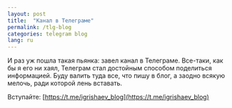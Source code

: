 ```yaml
---
layout: post
title:  "Канал в Телеграме"
permalink: /tlg-blog
categories: telegram blog
lang: ru
---
```


И раз уж пошла такая пьянка: завел канал в Телеграме. Все-таки, как бы я его ни
хаял, Телеграм стал достойным способом поделиться информацией. Буду валить туда
все, что пишу в блог, а заодно всякую мелочь, ради которой лень вставать.

Вступайте: [https://t.me/igrishaev_blog](https://t.me/igrishaev_blog)
